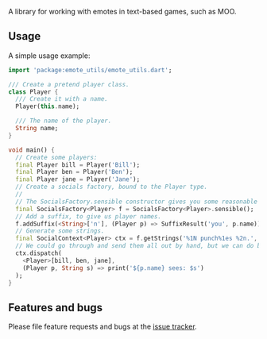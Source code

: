 A library for working with emotes in text-based games, such as MOO.

## Usage

A simple usage example:

```dart
import 'package:emote_utils/emote_utils.dart';

/// Create a pretend player class.
class Player {
  /// Create it with a name.
  Player(this.name);

  /// The name of the player.
  String name;
}

void main() {
  // Create some players:
  final Player bill = Player('Bill');
  final Player ben = Player('Ben');
  final Player jane = Player('Jane');
  // Create a socials factory, bound to the Player type.
  //
  // The SocialsFactory.sensible constructor gives you some reasonable defaults (at least for english), ensuring that word endings like "y", "es", and "s" work as expected.
  final SocialsFactory<Player> f = SocialsFactory<Player>.sensible();
  // Add a suffix, to give us player names.
  f.addSuffix(<String>['n'], (Player p) => SuffixResult('you', p.name));
  // Generate some strings.
  final SocialContext<Player> ctx = f.getStrings('%1N punch%1es %2n.', <Player>[jane, bill]);
  // We could go through and send them all out by hand, but we can do better:
  ctx.dispatch(
    <Player>[bill, ben, jane],
    (Player p, String s) => print('${p.name} sees: $s')
  );
}
```

## Features and bugs

Please file feature requests and bugs at the [issue tracker](https://github.com/chrisnorman7/emote_utils).
